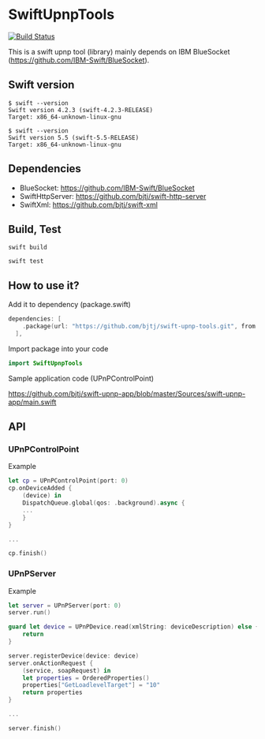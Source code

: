 # SwiftUpnpTools

[![Build Status](https://app.travis-ci.com/bjtj/swift-upnp-tools.svg?branch=master)](https://app.travis-ci.com/bjtj/swift-upnp-tools)

This is a swift upnp tool (library) mainly depends on IBM BlueSocket (<https://github.com/IBM-Swift/BlueSocket>).


## Swift version

```shell
$ swift --version
Swift version 4.2.3 (swift-4.2.3-RELEASE)
Target: x86_64-unknown-linux-gnu
```

```shell
$ swift --version
Swift version 5.5 (swift-5.5-RELEASE)
Target: x86_64-unknown-linux-gnu
```

## Dependencies

* BlueSocket: <https://github.com/IBM-Swift/BlueSocket>
* SwiftHttpServer: <https://github.com/bjtj/swift-http-server>
* SwiftXml: <https://github.com/bjtj/swift-xml>

## Build, Test

```shell
swift build
```

```shell
swift test
```

## How to use it?

Add it to dependency (package.swift)

```swift
dependencies: [
    .package(url: "https://github.com/bjtj/swift-upnp-tools.git", from: "0.1.7"),
  ],
```

Import package into your code

```swift
import SwiftUpnpTools
```

Sample application code (UPnPControlPoint)

<https://github.com/bjtj/swift-upnp-app/blob/master/Sources/swift-upnp-app/main.swift>

## API

### UPnPControlPoint

Example

```swift
let cp = UPnPControlPoint(port: 0)
cp.onDeviceAdded {
    (device) in
    DispatchQueue.global(qos: .background).async {
    ...
    }
}

...

cp.finish()
```

### UPnPServer

Example

```swift
let server = UPnPServer(port: 0)
server.run()

guard let device = UPnPDevice.read(xmlString: deviceDescription) else {
    return
}

server.registerDevice(device: device)
server.onActionRequest {
    (service, soapRequest) in
    let properties = OrderedProperties()
    properties["GetLoadlevelTarget"] = "10"
    return properties
}

...

server.finish()
```
